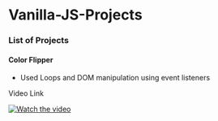 # Vanilla-JS-Projects


### List of Projects

 #### Color Flipper 
  - Used Loops and DOM manipulation using event listeners
  
  Video Link
  
  [![Watch the video](https://img.youtube.com/vi/N9GZP94-9-4/0.jpg)](https://youtu.be/N9GZP94-9-4)
